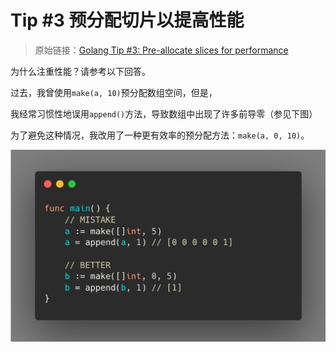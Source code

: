 # Tip #3 预分配切片以提高性能


>  原始链接：[Golang Tip #3: Pre-allocate slices for performance](https://twitter.com/func25/status/1727362895514943975)
>


为什么注重性能？请参考以下回答。

过去，我曾使用`make(a, 10)`预分配数组空间，但是，

我经常习惯性地误用`append()`方法，导致数组中出现了许多前导零（参见下图）

为了避免这种情况，我改用了一种更有效率的预分配方法：`make(a, 0, 10)`。

![](./images/003.jpeg)